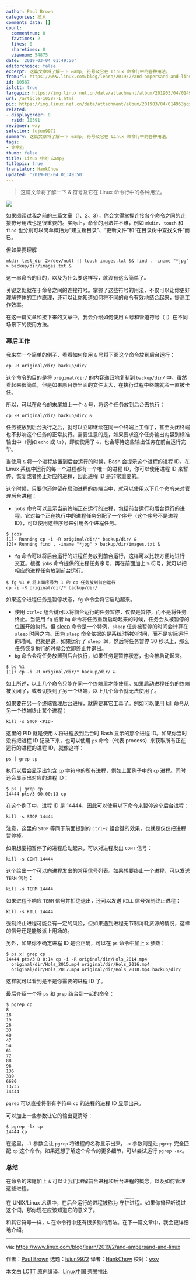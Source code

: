 ```yaml
---
author: Paul Brown
categories: 技术
comments_data: []
count:
  commentnum: 0
  favtimes: 2
  likes: 0
  sharetimes: 0
  viewnum: 54875
date: '2019-03-04 01:49:50'
editorchoice: false
excerpt: 这篇文章将了解一下 &amp; 符号及它在 Linux 命令行中的各种用法。
fromurl: https://www.linux.com/blog/learn/2019/2/and-ampersand-and-linux
id: 10587
islctt: true
largepic: https://img.linux.net.cn/data/attachment/album/201903/04/014953jqxs74t33www3tdw.png
url: /article-10587-1.html
pic: https://img.linux.net.cn/data/attachment/album/201903/04/014953jqxs74t33www3tdw.png.thumb.jpg
related:
- displayorder: 0
  raid: 10591
reviewer: wxy
selector: lujun9972
summary: 这篇文章将了解一下 &amp; 符号及它在 Linux 命令行中的各种用法。
tags:
- 命令行
thumb: false
title: Linux 中的 &amp;
titlepic: true
translator: HankChow
updated: '2019-03-04 01:49:50'
---
```



> 
> 这篇文章将了解一下 & 符号及它在 Linux 命令行中的各种用法。
> 
> 
> 


![](/data/attachment/album/201903/04/014953jqxs74t33www3tdw.png)


如果阅读过我之前的三篇文章（[1](/article-10465-1.html)、[2](/article-10502-1.html)、[3](/article-10529-1.html)），你会觉得掌握连接各个命令之间的连接符号用法也是很重要的。实际上，命令的用法并不难，例如 `mkdir`、`touch` 和 `find` 也分别可以简单概括为“建立新目录”、“更新文件”和“在目录树中查找文件”而已。


但如果要理解



```
mkdir test_dir 2>/dev/null || touch images.txt && find . -iname "*jpg" > backup/dir/images.txt &
```

这一串命令的目的，以及为什么要这样写，就没有这么简单了。


关键之处就在于命令之间的连接符号。掌握了这些符号的用法，不仅可以让你更好理解整体的工作原理，还可以让你知道如何将不同的命令有效地结合起来，提高工作效率。


在这一篇文章和接下来的文章中，我会介绍如何使用 `&` 号和管道符号（`|`）在不同场景下的使用方法。


### 幕后工作


我来举一个简单的例子，看看如何使用 `&` 号将下面这个命令放到后台运行：



```
cp -R original/dir/ backup/dir/
```

这个命令的目的是将 `original/dir/` 的内容递归地复制到 `backup/dir/` 中。虽然看起来很简单，但是如果原目录里面的文件太大，在执行过程中终端就会一直被卡住。


所以，可以在命令的末尾加上一个 `&` 号，将这个任务放到后台去执行：



```
cp -R original/dir/ backup/dir/ &
```

任务被放到后台执行之后，就可以立即继续在同一个终端上工作了，甚至关闭终端也不影响这个任务的正常执行。需要注意的是，如果要求这个任务输出内容到标准输出中（例如 `echo` 或 `ls`），即使使用了 `&`，也会等待这些输出任务在前台运行完毕。


当使用 `&` 将一个进程放置到后台运行的时候，Bash 会提示这个进程的进程 ID。在 Linux 系统中运行的每一个进程都有一个唯一的进程 ID，你可以使用进程 ID 来暂停、恢复或者终止对应的进程，因此进程 ID 是非常重要的。


这个时候，只要你还停留在启动进程的终端当中，就可以使用以下几个命令来对管理后台进程：


* `jobs` 命令可以显示当前终端正在运行的进程，包括前台运行和后台运行的进程。它对每个正在执行中的进程任务分配了一个序号（这个序号不是进程 ID），可以使用这些序号来引用各个进程任务。



```
$ jobs
[1]- Running cp -i -R original/dir/* backup/dir/ &
[2]+ Running find . -iname "*jpg" > backup/dir/images.txt &
```
* `fg` 命令可以将后台运行的进程任务放到前台运行，这样可以比较方便地进行交互。根据 `jobs` 命令提供的进程任务序号，再在前面加上 `%` 符号，就可以把相应的进程任务放到前台运行。



```
$ fg %1 # 将上面序号为 1 的 cp 任务放到前台运行
cp -i -R original/dir/* backup/dir/
```

如果这个进程任务是暂停状态，`fg` 命令会将它启动起来。
* 使用 `ctrl+z` 组合键可以将前台运行的任务暂停，仅仅是暂停，而不是将任务终止。当使用 `fg` 或者 `bg` 命令将任务重新启动起来的时候，任务会从被暂停的位置开始执行。但 [sleep](https://ss64.com/bash/sleep.html) 命令是一个特例，`sleep` 任务被暂停的时间会计算在 `sleep` 时间之内。因为 `sleep` 命令依据的是系统时钟的时间，而不是实际运行的时间。也就是说，如果运行了 `sleep 30`，然后将任务暂停 30 秒以上，那么任务恢复执行的时候会立即终止并退出。
* `bg` 命令会将任务放置到后台执行，如果任务是暂停状态，也会被启动起来。



```
$ bg %1
[1]+ cp -i -R original/dir/* backup/dir/ &
```


如上所述，以上几个命令只能在同一个终端里才能使用。如果启动进程任务的终端被关闭了，或者切换到了另一个终端，以上几个命令就无法使用了。


如果要在另一个终端管理后台进程，就需要其它工具了。例如可以使用 [kill](https://bash.cyberciti.biz/guide/Sending_signal_to_Processes) 命令从另一个终端终止某个进程：



```
kill -s STOP <PID>
```

这里的 PID 就是使用 `&` 将进程放到后台时 Bash 显示的那个进程 ID。如果你当时没有把进程 ID 记录下来，也可以使用 `ps` 命令（代表 process）来获取所有正在运行的进程的进程 ID，就像这样：



```
ps | grep cp
```

执行以后会显示出包含 `cp` 字符串的所有进程，例如上面例子中的 `cp` 进程。同时还会显示出对应的进程 ID：



```
$ ps | grep cp
14444 pts/3 00:00:13 cp
```

在这个例子中，进程 ID 是 14444，因此可以使用以下命令来暂停这个后台进程：



```
kill -s STOP 14444
```

注意，这里的 `STOP` 等同于前面提到的 `ctrl+z` 组合键的效果，也就是仅仅把进程暂停掉。


如果想要把暂停了的进程启动起来，可以对进程发出 `CONT` 信号：



```
kill -s CONT 14444
```

这个给出一个[可以向进程发出的常用信号](https://www.computerhope.com/unix/signals.htm)列表。如果想要终止一个进程，可以发送 `TERM` 信号：



```
kill -s TERM 14444
```

如果进程不响应 `TERM` 信号并拒绝退出，还可以发送 `KILL` 信号强制终止进程：



```
kill -s KILL 14444
```

强制终止进程可能会有一定的风险，但如果遇到进程无节制消耗资源的情况，这样的信号还是能够派上用场的。


另外，如果你不确定进程 ID 是否正确，可以在 `ps` 命令中加上 `x` 参数：



```
$ ps x| grep cp
14444 pts/3 D 0:14 cp -i -R original/dir/Hols_2014.mp4
  original/dir/Hols_2015.mp4 original/dir/Hols_2016.mp4
  original/dir/Hols_2017.mp4 original/dir/Hols_2018.mp4 backup/dir/
```

这样就可以看到是不是你需要的进程 ID 了。


最后介绍一个将 `ps` 和 `grep` 结合到一起的命令：



```
$ pgrep cp
8
18
19
26
33
40
47
54
61
72
88
96
136
339
6680
13735
14444
```

`pgrep` 可以直接将带有字符串 `cp` 的进程的进程 ID 显示出来。


可以加上一些参数让它的输出更清晰：



```
$ pgrep -lx cp
14444 cp
```

在这里，`-l` 参数会让 `pgrep` 将进程的名称显示出来，`-x` 参数则是让 `pgrep` 完全匹配 `cp` 这个命令。如果还想了解这个命令的更多细节，可以尝试运行 `pgrep -ax`。


### 总结


在命令的末尾加上 `&` 可以让我们理解前台进程和后台进程的概念，以及如何管理这些进程。


在 UNIX/Linux 术语中，在后台运行的进程被称为<ruby> 守护进程 <rt>  daemon </rt></ruby>。如果你曾经听说过这个词，那你现在应该知道它的意义了。


和其它符号一样，`&` 在命令行中还有很多别的用法。在下一篇文章中，我会更详细地介绍。




---


via: <https://www.linux.com/blog/learn/2019/2/and-ampersand-and-linux>


作者：[Paul Brown](https://www.linux.com/users/bro66) 选题：[lujun9972](https://github.com/lujun9972) 译者：[HankChow](https://github.com/HankChow) 校对：[wxy](https://github.com/wxy)


本文由 [LCTT](https://github.com/LCTT/TranslateProject) 原创编译，[Linux中国](https://linux.cn/) 荣誉推出